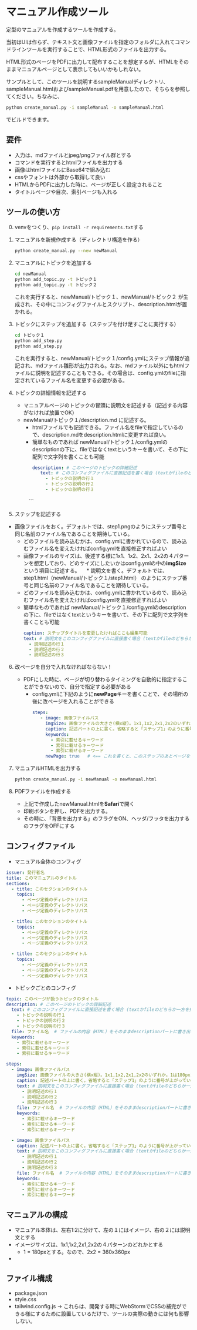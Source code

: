 マニュアル作成ツール
====

定型のマニュアルを作成するツールを作成する。

当初はUIは作らず、テキスト文と画像ファイルを指定のフォルダに入れてコマンドラインツールを実行することで、HTML形式のファイルを出力する。

HTML形式のページをPDFに出力して配布することを想定するが、HTMLをそのままマニュアルページとして表示してもいいかもしれない。


サンプルとして、このツールを説明するsampleManualディレクトリ、sampleManual.htmlおよびsampleManual.pdfを用意したので、そちらを参照してください。ちなみに、
```bash
python create_manual.py -i sampleManual -o sampleManual.html
```
でビルドできます。


## 要件

* 入力は、mdファイルとjpeg/pngファイル群とする
* コマンドを実行するとhtmlファイルを出力する
* 画像はhtmlファイルにBase64で組み込む
* cssやフォントは外部から取得して良い
* HTMLからPDFに出力した時に、ページが正しく設定されること
* タイトルページや目次、索引ページも入れる


## ツールの使い方

0. venvをつくり、```pip install -r requirements.txt```する


1. マニュアルを新規作成する（ディレクトリ構造を作る）
   ```bash
   python create_manual.py --new newManual
   ```


2. マニュアルにトピックを追加する
   ```bash
   cd newManual
   python add_topic.py -t トピック１
   python add_topic.py -t トピック２
   ```
   これを実行すると、newManual/トピック１、newManual/トピック２ が生成され、その中にコンフィグファイルとスクリプト、description.htmlが置かれる。


3. トピックにステップを追加する（ステップを付け足すごとに実行する）
   ```bash
   cd トピック１
   python add_step.py
   python add_step.py
   ```
   これを実行すると、newManual/トピック１/config.ymlにステップ情報が追記され、mdファイル雛形が出力される。なお、mdファイル以外にもhtmlファイルに説明を記述することもできる。その場合は、config.ymlのfileに指定されているファイル名を変更する必要がある。


4. トピックの詳細情報を記述する
   * マニュアルページのトピックの冒頭に説明文を記述する（記述する内容がなければ放置でOK）
   * newManual/トピック１/description.md に記述する。
     * htmlファイルでも記述できる。ファイル名をfileで指定しているので、description.mdをdescription.htmlに変更すれば良い。
     * 簡単なものであれば newManual/トピック１/config.ymlのdescriptionの下に、fileではなくtextというキーを書いて、その下に配列で文字列を書くことも可能
       ```yaml
       description: # このページのトピックの詳細記述
          text: # このコンフィグファイルに直接記述を書く場合 (textかfileのどちらか一方を指定する(両方指定されたらtext優先))
            - トピックの説明の行１
            - トピックの説明の行２
            - トピックの説明の行３
     　```

5. ステップを記述する
  * 画像ファイルをおく。デフォルトでは、step1.pngのようにステップ番号と同じ名前のファイル名であることを期待している。
    * どのファイルを読み込むかは、config.ymlに書かれているので、読み込むファイル名を変えたければconfig.ymlを直接修正すればよい
    * 画像ファイルのサイズは、後述する様に1x1、1x2、2x1、2x2の４パターンを想定しており、どのサイズにしたいかはconfig.ymlの中の**imgSize**という項目に記述する。
　* 説明文を書く。デフォルトでは、step1.html（newManual/トピック１/step1.html） のようにステップ番号と同じ名前のファイル名であることを期待している。
    * どのファイルを読み込むかは、config.ymlに書かれているので、読み込むファイル名を変えたければconfig.ymlを直接修正すればよい
    * 簡単なものであれば newManual/トピック１/config.ymlのdescriptionの下に、fileではなくtextというキーを書いて、その下に配列で文字列を書くことも可能
      ```yaml
      caption: ステップタイトルを変更したければここも編集可能
      text: # 説明文をこのコンフィグファイルに直接書く場合 (textかfileのどちらか一方を指定する(両方指定されたらtext優先))
        - 説明記述の行１
        - 説明記述の行２
        - 説明記述の行３
      ```

6. 改ページを自分で入れなければならない！
   * PDFにした時に、ページが切り替わるタイミングを自動的に指定することができないので、自分で指定する必要がある
     * config.ymlに下記のように**newPage**キーを書くことで、その場所の後に改ページを入れることができる
        ```yaml
        steps:
           - image: 画像ファイルパス
             imgSize: 画像ファイルの大きさ(横x縦)。1x1,1x2,2x1,2x2のいずれか。1は180pxを表す。省略すると1x1
             caption: 記述パートの上に書く。省略すると「ステップ1」のように番号が上がっていく
             keywords:
               - 索引に載せるキーワード
               - 索引に載せるキーワード
               - 索引に載せるキーワード
             newPage: true   # <== これを書くと、このステップのあとページを切り替える
        ```


6. マニュアルHTMLを出力する
   ```bash
   python create_manual.py -i newManual -o newManual.html
   ```


7. PDFファイルを作成する
   * 上記で作成したnewManual.htmlを**Safari**で開く
   * 印刷ボタンを押し、PDFを出力する。
   * その時に、「背景を出力する」のフラグをON、ヘッダ/フッタを出力するのフラグをOFFにする




## コンフィグファイル

* マニュアル全体のコンフィグ
```yaml
issuer: 発行者名
title: このマニュアルのタイトル
sections:
  - title: このセクションのタイトル
    topics:
      - ページ定義のディレクトリパス
      - ページ定義のディレクトリパス
      - ページ定義のディレクトリパス

  - title: このセクションのタイトル
    topics:
      - ページ定義のディレクトリパス
      - ページ定義のディレクトリパス
      - ページ定義のディレクトリパス

  - title: このセクションのタイトル
    topics:
      - ページ定義のディレクトリパス
      - ページ定義のディレクトリパス
      - ページ定義のディレクトリパス
```

* トピックごとのコンフィグ
```yaml
topic: このページが扱うトピックのタイトル
description: # このページのトピックの詳細記述
  text: # このコンフィグファイルに直接記述を書く場合 (textかfileのどちらか一方を指定する(両方指定されたらtext優先))
    - トピックの説明の行１
    - トピックの説明の行２
    - トピックの説明の行３
  file: ファイル名  # ファイルの内容（HTML）をそのままdescriptionパートに書き出したい場合 (textかfileのどちらか一方を指定する(両方指定されたらtext優先))
  keywords:
    - 索引に載せるキーワード
    - 索引に載せるキーワード
    - 索引に載せるキーワード

steps:
  - image: 画像ファイルパス
    imgSize: 画像ファイルの大きさ(横x縦)。1x1,1x2,2x1,2x2のいずれか。1は180pxを表す。省略すると1x1
    caption: 記述パートの上に書く。省略すると「ステップ1」のように番号が上がっていく
    text: # 説明文をこのコンフィグファイルに直接書く場合 (textかfileのどちらか一方を指定する(両方指定されたらtext優先))
      - 説明記述の行１
      - 説明記述の行２
      - 説明記述の行３
    file: ファイル名  # ファイルの内容（HTML）をそのままdescriptionパートに書き出したい場合 (textかfileのどちらか一方を指定する(両方指定されたらtext優先))
    keywords:
      - 索引に載せるキーワード
      - 索引に載せるキーワード
      - 索引に載せるキーワード

  - image: 画像ファイルパス
    caption: 記述パートの上に書く。省略すると「ステップ1」のように番号が上がっていく
    text: # 説明文をこのコンフィグファイルに直接書く場合 (textかfileのどちらか一方を指定する(両方指定されたらtext優先))
      - 説明記述の行１
      - 説明記述の行２
      - 説明記述の行３
    file: ファイル名  # ファイルの内容（HTML）をそのままdescriptionパートに書き出したい場合 (textかfileのどちらか一方を指定する(両方指定されたらtext優先))
    keywords:
      - 索引に載せるキーワード
      - 索引に載せるキーワード
      - 索引に載せるキーワード
```




## マニュアルの構成

* マニュアル本体は、左右1:2に分けて、左の１にはイメージ、右の２には説明文とする
* イメージサイズは、1x1,1x2,2x1,2x2の４パターンのどれかとする
  * 1 = 180pxとする。なので、2x2 = 360x360px
* 


## ファイル構成

* package.json
* style.css
* tailwind.config.js
  -> これらは、開発する時にWebStormでCSSの補完ができる様にするために設置しているだけで、ツールの実際の動きには何も影響しない。

